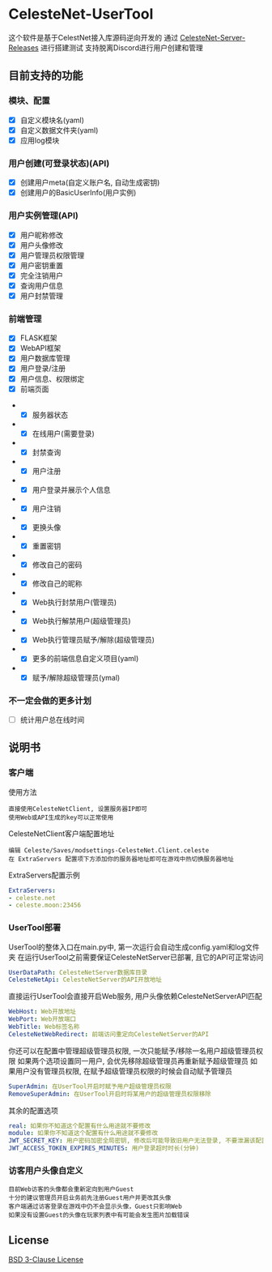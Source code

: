 # CelesteNet-UserTool

这个软件是基于CelestNet接入库源码逆向开发的
通过 [CelesteNet-Server-Releases](https://github.com/0x0ade/CelesteNet/releases) 进行搭建测试
支持脱离Discord进行用户创建和管理

## 目前支持的功能

### 模块、配置

- [X] 自定义模块名(yaml)
- [X] 自定义数据文件夹(yaml)
- [X] 应用log模块

### 用户创建(可登录状态)(API)

- [X] 创建用户meta(自定义账户名, 自动生成密钥)
- [X] 创建用户的BasicUserInfo(用户实例)

### 用户实例管理(API)

- [X] 用户昵称修改
- [X] 用户头像修改
- [X] 用户管理员权限管理
- [X] 用户密钥重置
- [X] 完全注销用户
- [X] 查询用户信息
- [X] 用户封禁管理

### 前端管理

- [X] FLASK框架
- [X] WebAPI框架
- [X] 用户数据库管理
- [X] 用户登录/注册
- [X] 用户信息、权限绑定
- [X] 前端页面

- - [X] 服务器状态
- - [X] 在线用户(需要登录)
- - [X] 封禁查询
- - [X] 用户注册
- - [X] 用户登录并展示个人信息
- - [X] 用户注销
- - [X] 更换头像
- - [X] 重置密钥
- - [X] 修改自己的密码
- - [X] 修改自己的昵称
- - [X] Web执行封禁用户(管理员)
- - [X] Web执行解禁用户(超级管理员)
- - [X] Web执行管理员赋予/解除(超级管理员)
- - [X] 更多的前端信息自定义项目(yaml)
- - [X] 赋予/解除超级管理员(ymal)

### 不一定会做的更多计划

- [ ] 统计用户总在线时间

## 说明书

### 客户端

使用方法

```
直接使用CelesteNetClient, 设置服务器IP即可
使用Web或API生成的key可以正常使用
```

CelesteNetClient客户端配置地址

```
编辑 Celeste/Saves/modsettings-CelesteNet.Client.celeste
在 ExtraServers 配置项下方添加你的服务器地址即可在游戏中热切换服务器地址
```

ExtraServers配置示例

```yaml
ExtraServers:
- celeste.net
- celeste.moon:23456
```

### UserTool部署

UserTool的整体入口在main.py中, 第一次运行会自动生成config.yaml和log文件夹
在运行UserTool之前需要保证CelesteNetServer已部署, 且它的API可正常访问

```yaml
UserDataPath: CelesteNetServer数据库目录
CelesteNetApi: CelesteNetServer的API开放地址
```

直接运行UserTool会直接开启Web服务, 用户头像依赖CelesteNetServerAPI匹配

```yaml
WebHost: Web开放地址
WebPort: Web开放端口
WebTitle: Web标签名称
CelesteNetWebRedirect: 前端访问重定向CelesteNetServer的API
```

你还可以在配置中管理超级管理员权限, 一次只能赋予/移除一名用户超级管理员权限
如果两个选项设置同一用户, 会优先移除超级管理员再重新赋予超级管理员
如果用户没有管理员权限, 在赋予超级管理员权限的时候会自动赋予管理员

```yaml
SuperAdmin: 在UserTool开启时赋予用户超级管理员权限
RemoveSuperAdmin: 在UserTool开启时将某用户的超级管理员权限移除
```

其余的配置选项

```yaml
real: 如果你不知道这个配置有什么用途就不要修改
module: 如果你不知道这个配置有什么用途就不要修改
JWT_SECRET_KEY: 用户密码加密全局密钥, 修改后可能导致旧用户无法登录, 不要泄漏该配置
JWT_ACCESS_TOKEN_EXPIRES_MINUTES: 用户登录超时时长(分钟)
```

### 访客用户头像自定义

```
目前Web访客的头像都会重新定向到用户Guest
十分的建议管理员开启业务前先注册Guest用户并更改其头像
客户端通过访客登录在游戏中仍不会显示头像，Guest只影响Web
如果没有设置Guest的头像在玩家列表中有可能会发生图片加载错误
```

## License

[BSD 3-Clause License](./LICENSE)
